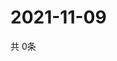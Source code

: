 # 2021-11-09
  共 0条

  <!-- BEGIN -->
  <!-- 最后更新时间Tue Nov 09 2021 20:04:20 GMT+0000 (Coordinated Universal Time) -->
  
  <!-- END -->
  
  